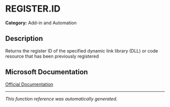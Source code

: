 # REGISTER.ID

**Category:** Add-in and Automation

## Description
Returns the register ID of the specified dynamic link library (DLL) or code resource that has been previously registered

## Microsoft Documentation
[Official Documentation](https://support.microsoft.com//en-us/office/register-id-function-f8f0af0f-fd66-4704-a0f2-87b27b175b50)

---
*This function reference was automatically generated.*

